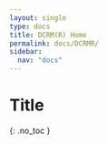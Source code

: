 ```yaml
---
layout: single
type: docs
title: DCRM(R) Home
permalink: docs/DCRMR/
sidebar:
  nav: "docs"
---
```


# Title
{: .no_toc }


